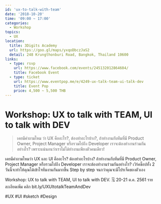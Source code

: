 ```yaml
---
id: 'ux-to-talk-with-team'
date: '2018-10-20'
time: '09:00 ~ 17:00'
categories:
  - Workshop
topics:
  - UX
location:
  title: 3Digits Academy
  url: https://goo.gl/maps/yxqoDbczJaS2
  detail: 248 Krungthonburi Road, Bangkok, Thailand 10600
links:
  - type: rsvp
    url: https://www.facebook.com/events/245132012864604/
    title: Facebook Event
  - type: ticket
    url: https://www.eventpop.me/e/4249-ux-talk-team-ui-talk-dev
    title: Event Pop
    price: 4,500 ~ 5,500 THB
---
```


# Workshop: UX to talk with TEAM, UI to talk with DEV

> เคยมีคำถามไหม ว่า UX คืออะไร?, ต้องทำอะไรบ้าง?, ถ้าทำงานกับทีมที่มี Product Owner, Project Manager หรือรวมไปถึง Developer เราจะต้องทำงานร่วมกันอย่างไร? เพราะแน่นอนว่าเราไม่ได้ทำงานเพียงตัวคนเดียว!

เคยมีคำถามไหมว่า UX และ UI คืออะไร? ต้องทำอะไรบ้าง? ถ้าทำงานกับทีมที่มี Product Owner, Project Manager หรือรวมไปถึง Developer เราจะต้องทำงานร่วมกันอย่างไร? เวิร์คช็อปทั้ง 2 วันนี้จะทำให้คุณได้เข้าใจทีมงานกันมากขึ้น Step by step จนกว่าคุณจะมีโปรเจ็คของตัวเอง

Workshop: UX to talk with TEAM, UI to talk with DEV.
🗓 20-21 ต.ค. 2561 รายละเอียดเพิ่ม คลิก bit.ly/UXUItotalkTeamAndDev

#UX #UI #sketch #Design
